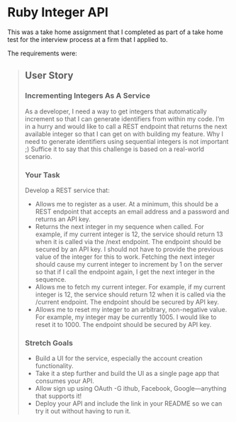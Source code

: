 # Ruby Integer API

This was a take home assignment that I completed as part of a take home test for
the interview process at a firm that I applied to.

The requirements were:

>## User Story
>### Incrementing Integers As A Service
>As a developer, I need a way to get integers that automatically increment so
that I can generate identifiers from within my code. I’m in a hurry and would
like to call a REST endpoint that returns the next available integer so that I
can get on with building my feature. Why I need to generate identifiers using
sequential integers is not important ;) Suffice it to say that this challenge is
based on a real-world scenario.
>
>### Your Task
>Develop a REST service that:
>- Allows me to register as a user. At a minimum, this should be a REST endpoint
that accepts an email address and a password and returns an API key.
>- Returns the next integer in my sequence when called. For example, if my
current integer is 12, the service should return 13 when it is called via the
​/next​ endpoint. The endpoint should be secured by an API key. I should not have
to provide the previous value of the integer for this to work. Fetching the next
integer should cause my current integer to increment by 1 on the server so that
if I call the endpoint again, I get the next integer in the sequence.
>- Allows me to fetch my current integer. For example, if my current integer is
12, the service should return 12 when it is called via the ​/current​ endpoint.
The endpoint should be secured by API key.
>- Allows me to reset my integer to an arbitrary, non-negative value. For
example, my integer may be currently 1005. I would like to reset it to 1000. The
endpoint should be secured by API key.
>
>### Stretch Goals
>- Build a UI for the service, especially the account creation functionality.
>  - Take it a step further and build the UI as a single page app that consumes
>    your API.
>- Allow sign up using OAuth
>  -G ithub, Facebook, Google—anything that supports it!
>- Deploy your API and include the link in your README so we can try it out
   without having to run it.
